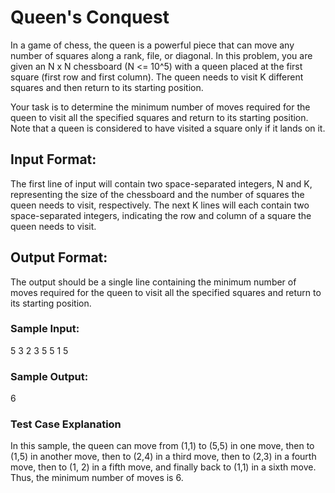 # Queen's Conquest

In a game of chess, the queen is a powerful piece that can move any number of squares along a rank, file, or diagonal. In this problem, you are given an N x N chessboard (N <= 10^5) with a queen placed at the first square (first row and first column). The queen needs to visit K different squares and then return to its starting position.

Your task is to determine the minimum number of moves required for the queen to visit all the specified squares and return to its starting position. Note that a queen is considered to have visited a square only if it lands on it.

## Input Format:

The first line of input will contain two space-separated integers, N and K, representing the size of the chessboard and the number of squares the queen needs to visit, respectively. The next K lines will each contain two space-separated integers, indicating the row and column of a square the queen needs to visit.

## Output Format:

The output should be a single line containing the minimum number of moves required for the queen to visit all the specified squares and return to its starting position.

### Sample Input:

5 3
2 3
5 5
1 5

### Sample Output:

6

### Test Case Explanation

In this sample, the queen can move from (1,1) to (5,5) in one move, then to (1,5) in another move, then to (2,4) in a third move, then to (2,3) in a fourth move, then to (1, 2) in a fifth move, and finally back to (1,1) in a sixth move. Thus, the minimum number of moves is 6.

